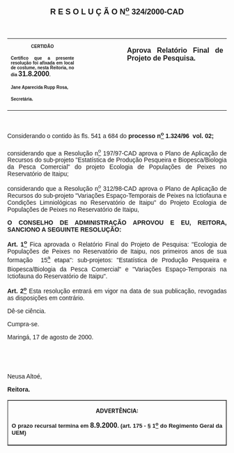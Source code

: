 <BODY>

<B><FONT FACE="Arial" SIZE=4><P ALIGN="CENTER"><A NAME="_Toc445798786"></P>
<P ALIGN="CENTER">R E S O L U &Ccedil; &Atilde; O  N<U><SUP>o</U></SUP>  324/2000-CAD</P>
</B></FONT><FONT FACE="Arial"><P ALIGN="JUSTIFY"></P>
<P ALIGN="JUSTIFY">&nbsp;</P></FONT>
<TABLE CELLSPACING=0 BORDER=0 CELLPADDING=7 WIDTH=621>
<TR><TD WIDTH="32%" VALIGN="TOP">
<B><FONT FACE="Arial" SIZE=1><P ALIGN="CENTER">CERTID&Atilde;O</P>
<P ALIGN="JUSTIFY">   Certifico que a presente resolu&ccedil;&atilde;o foi afixada em local de costume, nesta Reitoria, no dia </FONT><FONT FACE="Arial">31.8.2000</FONT><FONT FACE="Arial" SIZE=1>.</P>
<P ALIGN="JUSTIFY"></P>
<P ALIGN="JUSTIFY">Jane Aparecida Rupp Rosa,</P>
<P ALIGN="JUSTIFY">Secret&aacute;ria.</B></FONT></TD>
<TD WIDTH="21%" VALIGN="TOP">&nbsp;</TD>
<TD WIDTH="47%" VALIGN="TOP">
<B><FONT FACE="Arial"><P ALIGN="JUSTIFY">Aprova Relat&oacute;rio Final de Projeto de Pesquisa.</B></FONT></TD>
</TR>
</TABLE>

<FONT FACE="Arial"><P ALIGN="JUSTIFY"></P>
<P ALIGN="JUSTIFY">&nbsp;</P>
<P ALIGN="JUSTIFY">&#9;Considerando o contido &agrave;s fls. 541 a 684 do <B>processo n<U><SUP>o</U></SUP> 1.324/96  vol. 02;</P>
</B><P ALIGN="JUSTIFY">&#9;considerando que a Resolu&ccedil;&atilde;o n<U><SUP>o</U></SUP> 197/97-CAD aprova o Plano de Aplica&ccedil;&atilde;o de Recursos do sub-projeto &quot;Estat&iacute;stica de Produ&ccedil;&atilde;o Pesqueira e Biopesca/Biologia da Pesca Comercial&quot; do projeto Ecologia de Popula&ccedil;&otilde;es de Peixes no Reservat&oacute;rio de Itaipu;</P>
<P ALIGN="JUSTIFY">&#9;considerando que a Resolu&ccedil;&atilde;o n<U><SUP>o</U></SUP> 312/98-CAD aprova o Plano de Aplica&ccedil;&atilde;o de Recursos do sub-projeto &quot;Varia&ccedil;&otilde;es Espa&ccedil;o-Temporais de Peixes na Ictiofauna e Condi&ccedil;&otilde;es Limniol&oacute;gicas no Reservat&oacute;rio de Itaipu&quot; do Projeto Ecologia de Popula&ccedil;&otilde;es de Peixes no Reservat&oacute;rio de Itaipu,</P>
<P ALIGN="JUSTIFY"></P>
<B><P ALIGN="JUSTIFY">O CONSELHO DE ADMINISTRA&Ccedil;&Atilde;O APROVOU E EU, REITORA, SANCIONO A SEGUINTE RESOLU&Ccedil;&Atilde;O:</P>
</B><P ALIGN="JUSTIFY"></P>
<B><P ALIGN="JUSTIFY">Art. 1<U><SUP>o</B></U></SUP> Fica aprovada o Relat&oacute;rio Final do Projeto de Pesquisa: &quot;Ecologia de Popula&ccedil;&otilde;es de Peixes no Reservat&oacute;rio de Itaipu, nos primeiros anos de sua forma&ccedil;&atilde;o  15<U><SUP>a</U></SUP> etapa&quot;: sub-projetos: &quot;Estat&iacute;stica de Produ&ccedil;&atilde;o Pesqueira e Biopesca/Biologia da Pesca Comercial&quot; e &quot;Varia&ccedil;&otilde;es Espa&ccedil;o-Temporais na Ictiofauna do Reservat&oacute;rio de Itaipu&quot;.</P>
<B><P ALIGN="JUSTIFY">Art. 2<U><SUP>o</U></SUP> </B>Esta resolu&ccedil;&atilde;o entrar&aacute; em vigor na data de sua publica&ccedil;&atilde;o, revogadas as disposi&ccedil;&otilde;es em contr&aacute;rio.</P>
<P ALIGN="JUSTIFY">&#9;D&ecirc;-se ci&ecirc;ncia.</P>
<P ALIGN="JUSTIFY">&#9;Cumpra-se.</P>
<P ALIGN="JUSTIFY">Maring&aacute;, 17 de agosto de 2000.</P>
<P ALIGN="JUSTIFY"></P>
<P ALIGN="JUSTIFY">&nbsp;</P>
<P ALIGN="JUSTIFY">&nbsp;</P>
<P ALIGN="JUSTIFY">Neusa Alto&eacute;,</P>
<B><P ALIGN="JUSTIFY">Reitora.</P>
</B><P ALIGN="JUSTIFY"></P></FONT>
<TABLE BORDER CELLSPACING=1 CELLPADDING=4 WIDTH=212>
<TR><TD VALIGN="TOP">
<B><FONT SIZE=2><P ALIGN="CENTER">ADVERT&Ecirc;NCIA:</P>
</FONT><FONT FACE="Arial" SIZE=2><P ALIGN="JUSTIFY">O prazo recursal termina em </FONT><FONT FACE="Arial">8.9.2000</FONT><FONT FACE="Arial" SIZE=2>. (art. 175 - § 1<U><SUP>o</U></SUP> do Regimento Geral da UEM)</B></FONT></TD>
</TR>
</TABLE>

<FONT SIZE=2><P></A></P></FONT></BODY>
